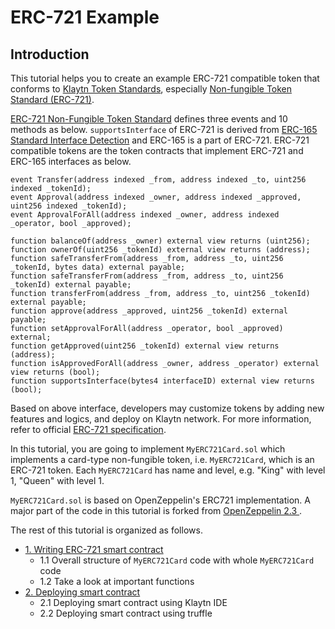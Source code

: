 # ERC-721 Example <a id="erc-721-example"></a>

## Introduction <a id="introduction"></a>

This tutorial helps you to create an example ERC-721 compatible token that conforms to [Klaytn Token Standards](../../token-standard.md), especially [Non-fungible Token Standard (ERC-721)](../../token-standard.md#non-fungible-token-standard-erc-721).

[ERC-721 Non-Fungible Token Standard](https://eips.ethereum.org/EIPS/eip-721) defines three events and 10 methods as below. `supportsInterface` of ERC-721 is derived from [ERC-165 Standard Interface Detection](https://eips.ethereum.org/EIPS/eip-165) and ERC-165 is a part of ERC-721.
ERC-721 compatible tokens are the token contracts that implement ERC-721 and ERC-165 interfaces as below.

```solidity
event Transfer(address indexed _from, address indexed _to, uint256 indexed _tokenId);
event Approval(address indexed _owner, address indexed _approved, uint256 indexed _tokenId);
event ApprovalForAll(address indexed _owner, address indexed _operator, bool _approved);

function balanceOf(address _owner) external view returns (uint256);
function ownerOf(uint256 _tokenId) external view returns (address);
function safeTransferFrom(address _from, address _to, uint256 _tokenId, bytes data) external payable;
function safeTransferFrom(address _from, address _to, uint256 _tokenId) external payable;
function transferFrom(address _from, address _to, uint256 _tokenId) external payable;
function approve(address _approved, uint256 _tokenId) external payable;
function setApprovalForAll(address _operator, bool _approved) external;
function getApproved(uint256 _tokenId) external view returns (address);
function isApprovedForAll(address _owner, address _operator) external view returns (bool);
function supportsInterface(bytes4 interfaceID) external view returns (bool);
```

Based on above interface, developers may customize tokens by adding new features and logics, and deploy on Klaytn network.
For more information, refer to official [ERC-721 specification](https://eips.ethereum.org/EIPS/eip-721).

In this tutorial, you are going to implement `MyERC721Card.sol` which implements a card-type non-fungible token, i.e. `MyERC721Card`,  which is an ERC-721 token.
Each `MyERC721Card` has name and level, e.g. "King" with level 1, "Queen" with level 1.

`MyERC721Card.sol` is based on OpenZeppelin's ERC721 implementation. A major part of the code in this tutorial is forked from [OpenZeppelin 2.3
](https://github.com/OpenZeppelin/openzeppelin-solidity/releases/tag/v2.3.0).

The rest of this tutorial is organized as follows.

* [1. Writing ERC-721 smart contract](./1-erc721.md)
  - 1.1 Overall structure of `MyERC721Card` code with whole `MyERC721Card` code
  - 1.2 Take a look at important functions
* [2. Deploying smart contract](./2-erc721.md)
  - 2.1 Deploying smart contract using Klaytn IDE
  - 2.2 Deploying smart contract using truffle

